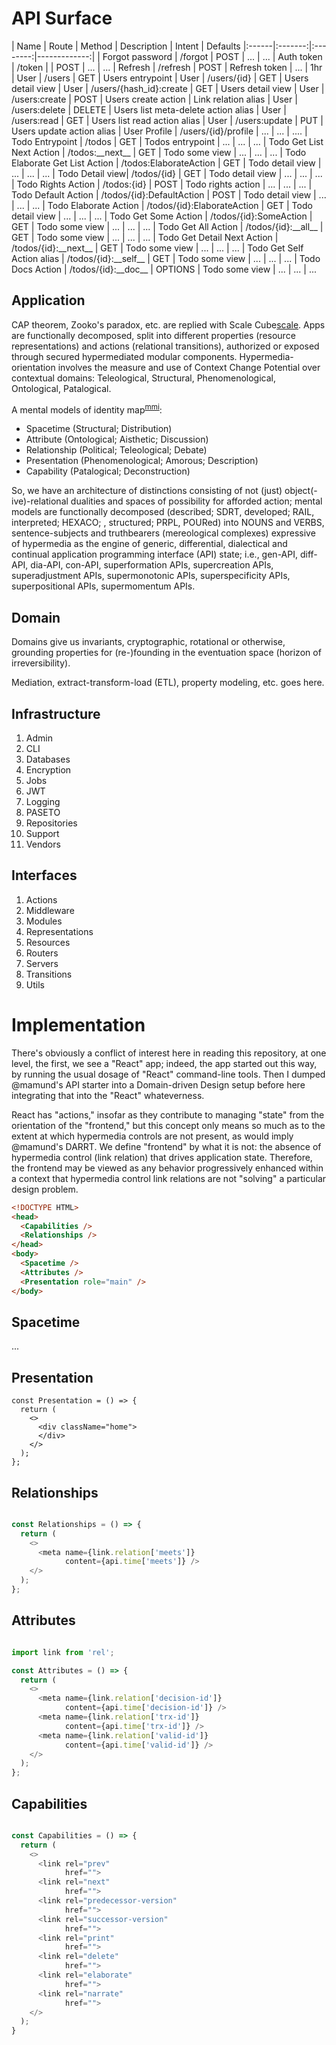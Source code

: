 # API Surface

| Name | Route | Method | Description | Intent | Defaults
|:------|:-------:|:--------:|-------------:|
| Forgot password | /forgot | POST | ... | ...
| Auth token | /token | | POST | ... | ...
| Refresh | /refresh | POST | Refresh token | ... | 1hr
| User | /users | GET | Users entrypoint
| User | /users/{id} | GET | Users detail view
| User | /users/{hash\_id}:create | GET | Users detail view
| User | /users:create | POST | Users create action | Link relation alias
| User | /users:delete | DELETE | Users list meta-delete action alias
| User | /users:read | GET | Users list read action alias
| User | /users:update | PUT | Users update action alias
| User Profile | /users/{id}/profile | ... | ... | ....
| Todo Entrypoint | /todos | GET | Todos entrypoint | ... | ... | ...
| Todo Get List Next Action | /todos:\_\_next\_\_ | GET | Todo some view | ... | ... | ...
| Todo Elaborate Get List Action | /todos:ElaborateAction | GET | Todo detail view | ... | ... | ...
| Todo Detail view| /todos/{id} | GET | Todo detail view | ... | ... | ...
| Todo Rights Action | /todos:{id} | POST | Todo rights action | ... | ... | ...
| Todo Default Action | /todos/{id}:DefaultAction | POST | Todo detail view | ... | ... | ...
| Todo Elaborate Action | /todos/{id}:ElaborateAction | GET | Todo detail view | ... | ... | ...
| Todo Get Some Action | /todos/{id}:SomeAction | GET | Todo some view | ... | ... | ...
| Todo Get All Action | /todos/{id}:\_\_all\_\_ | GET | Todo some view | ... | ... | ...
| Todo Get Detail Next Action | /todos/{id}:\_\_next\_\_ | GET | Todo some view | ... | ... | ...
| Todo Get Self Action alias | /todos/{id}:\_\_self\_\_ | GET | Todo some view | ... | ... | ...
| Todo Docs Action | /todos/{id}:\_\_doc\_\_ | OPTIONS | Todo some view | ... | ... | ...

## Application

CAP theorem, Zooko's paradox, etc. are replied with Scale Cube[scale]. Apps 
are functionally decomposed, split into different properties (resource 
representations) and actions (relational transitions), authorized or exposed 
through secured hypermediated modular components. Hypermedia-orientation 
involves the measure and use of Context Change Potential over contextual 
domains: Teleological, Structural, Phenomenological, Ontological, Patalogical.

A mental models of identity map<sup>[mmi]</sup>:

- Spacetime (Structural; Distribution)
- Attribute (Ontological; Aisthetic; Discussion)
- Relationship (Political; Teleological; Debate)
- Presentation (Phenomenological; Amorous; Description)
- Capability (Patalogical; Deconstruction)

So, we have an architecture of distinctions consisting of not (just) 
object(-ive)-relational dualities and spaces of possibility for afforded 
action; mental models are functionally decomposed (described; SDRT, developed; 
RAIL, interpreted; HEXACO; , structured; PRPL, POURed) into NOUNS and VERBS, 
sentence-subjects and truthbearers (mereological complexes) expressive of 
hypermedia as the engine of generic, differential, dialectical and continual 
application programming interface (API) state; i.e., gen-API, diff-API, 
dia-API, con-API, superformation APIs, supercreation APIs, superadjustment 
APIs, supermonotonic APIs, superspecificity APIs, superpositional APIs, 
supermomentum APIs.

## Domain

Domains give us invariants, cryptographic, rotational or otherwise, grounding 
properties for (re-)founding in the eventuation space (horizon of irreversibility).

Mediation, extract-transform-load (ETL), property modeling, etc. goes here.

## Infrastructure

1. Admin
2. CLI
3. Databases
4. Encryption
5. Jobs
6. JWT
7. Logging
8. PASETO
9. Repositories
10. Support
11. Vendors

## Interfaces

1. Actions
2. Middleware
3. Modules
4. Representations
5. Resources
6. Routers
7. Servers
8. Transitions
9. Utils

# Implementation

There's obviously a conflict of interest here in reading this repository, at 
one level, the first, we see a "React" app; indeed, the app started out this 
way, by running the usual dosage of "React" command-line tools. Then I dumped 
@mamund's API starter into a Domain-driven Design setup before here 
integrating that into the "React" whateverness.

React has "actions," insofar as they contribute to managing "state" from the 
orientation of the "frontend," but this concept only means so much as to the 
extent at which hypermedia controls are not present, as would imply @mamund's 
DARRT. We define "frontend" by what it is not: the absence of hypermedia 
control (link relation) that drives application state. Therefore, the frontend 
may be viewed as any behavior progressively enhanced within a context that 
hypermedia control link relations are not "solving" a particular design problem.

```html
<!DOCTYPE HTML>
<head>
  <Capabilities />
  <Relationships />
</head>
<body>
  <Spacetime />
  <Attributes />
  <Presentation role="main" />
</body>
```

## Spacetime

...

## Presentation

```
const Presentation = () => {
  return (
    <>
      <div className="home">
      </div>
    </>
  );
};
```
## Relationships

```typescript

const Relationships = () => {
  return (
    <>
      <meta name={link.relation['meets']} 
            content={api.time['meets']} />
    </>
  );
};

```

## Attributes

```typescript

import link from 'rel';

const Attributes = () => {
  return (
    <>
      <meta name={link.relation['decision-id']} 
            content={api.time['decision-id']} />
      <meta name={link.relation['trx-id']} 
            content={api.time['trx-id']} />
      <meta name={link.relation['valid-id']} 
            content={api.time['valid-id']} />
    </>
  );
};

```

## Capabilities

```typescript

const Capabilities = () => {
  return (
    <>
      <link rel="prev"
            href="">
      <link rel="next"
            href="">
      <link rel="predecessor-version"
            href="">
      <link rel="successor-version"
            href="">
      <link rel="print"
            href="">
      <link rel="delete"
            href="">
      <link rel="elaborate"
            href="">
      <link rel="narrate"
            href="">
    </>
  );
}
```

[scale]: https://microservices.io/articles/scalecube.html
[mmi]: https://github.com/WebOfTrustInfo/rwot7-toronto/blob/master/final-documents/mental-models.md
